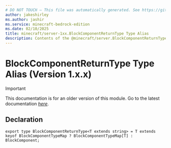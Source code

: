 ```yaml
---
# DO NOT TOUCH — This file was automatically generated. See https://github.com/mojang/minecraftapidocsgenerator to modify descriptions, examples, etc.
author: jakeshirley
ms.author: jashir
ms.service: minecraft-bedrock-edition
ms.date: 02/10/2025
title: minecraft/server-1xx.BlockComponentReturnType Type Alias
description: Contents of the @minecraft/server.BlockComponentReturnType type alias (Version 1.x.x).
---
```

# BlockComponentReturnType Type Alias (Version 1.x.x)

> [!IMPORTANT]
> This documentation is for an older version of this module. Go to the latest documentation [*here*](../../../scriptapi/minecraft/server/BlockComponentReturnType.md).

## Declaration
`export type BlockComponentReturnType<T extends string> = T extends keyof BlockComponentTypeMap ? BlockComponentTypeMap[T] : BlockComponent;`
